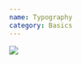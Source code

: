 ```yaml
---
name: Typography
category: Basics
---
```


<a href="https://www.figma.com/file/ITkQkGVUdGs3AwbUUdVtb4/General?node-id=0%3A1" target="_blank" class="vic-lsg-figma-link" title="Show on Figma">
  <img src="../resources/lsg/figma-logo.svg" class="vic-lsg-figma-link__icon" />
</a>

```type:demo/vic-lsg-typography--demo.html
```